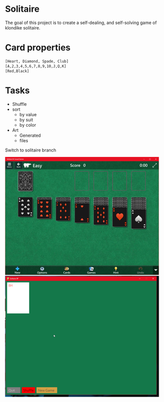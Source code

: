 # **Solitaire**

The goal of this project is to create a self-dealing, and self-solving game of klondike solitaire.

# Card properties
	[Heart, Diamond, Spade, Club]
	[A,2,3,4,5,6,7,8,9,10,J,Q,K]
	[Red,Black]

# Tasks
* Shuffle
* sort
  * by value
  * by suit
  * by color
* Art
  * Generated
  * files

Switch to solitaire branch

![mockup.png](mockup.png)
![deal 1](2022-12-07%2001_12_53-shuffle%20and%20deal%201.png)